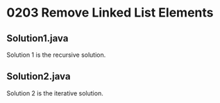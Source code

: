 # 0203 Remove Linked List Elements

## Solution1.java

Solution 1 is the recursive solution.

## Solution2.java

Solution 2 is the iterative solution.
